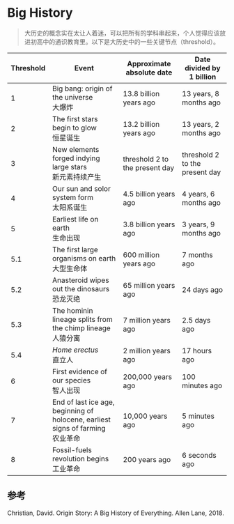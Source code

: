 # Big History

> 大历史的概念实在太让人着迷，可以把所有的学科串起来，个人觉得应该放进初高中的通识教育里。以下是大历史中的一些关键节点（threshold）。

| Threshold | Event | Approximate absolute date | Date divided by 1 billion |
| --- | -- | --- | -- |
| 1   | Big bang: origin of the universe<br>大爆炸 | 13.8 billion years ago | 13 years, 8 months ago |
| 2   | The first stars begin to glow<br>恒星诞生 | 13.2 billion years ago | 13 years, 2 months ago |
| 3   | New elements forged indying large stars<br>新元素持续产生 | threshold 2 to the present day | threshold 2 to the present day |
| 4   | Our sun and solor system form<br>太阳系诞生 | 4.5 billion years ago | 4 years, 6 months ago |
| 5   | Earliest life on earth<br>生命出现 | 3.8 billion years ago | 3 years, 9 months ago |
| 5.1 | The first large organisms on earth<br>大型生命体 | 600 million years ago | 7 months ago |
| 5.2 | Anasteroid wipes out the dinosaurs<br>恐龙灭绝 | 65 million years ago | 24 days ago |
| 5.3 | The hominin lineage splits from the chimp lineage<br>人猿分离 | 7 million years ago | 2.5 days ago |
| 5.4 | *Home erectus*<br>直立人 | 2 million years ago | 17 hours ago |
| 6   | First evidence of our species<br>智人出现 | 200,000 years ago | 100 minutes ago |
| 7   | End of last ice age, beginning of holocene, earliest signs of farming<br>农业革命 | 10,000 years ago | 5 minutes ago |
| 8   | Fossil-fuels revolution begins<br>工业革命 | 200 years ago | 6 seconds ago |

## 参考

Christian, David. Origin Story: A Big History of Everything. Allen Lane, 2018.
